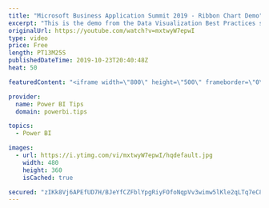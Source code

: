 ```yaml
---
title: "Microsoft Business Application Summit 2019 - Ribbon Chart Demo"
excerpt: "This is the demo from the Data Visualization Best Practices session BRK 3023 from the Microsoft Business Application Summit"
originalUrl: https://youtube.com/watch?v=mxtwyW7epwI
type: video
price: Free
length: PT13M25S
publishedDateTime: 2019-10-23T20:40:48Z
heat: 50

featuredContent: "<iframe width=\"800\" height=\"500\" frameborder=\"0\" src=\"https://www.youtube.com/embed/mxtwyW7epwI\" allow=\"accelerometer; autoplay; encrypted-media; gyroscope; picture-in-picture\" allowfullscreen></iframe>"

provider:
  name: Power BI Tips
  domain: powerbi.tips

topics:
  - Power BI

images:
  - url: https://i.ytimg.com/vi/mxtwyW7epwI/hqdefault.jpg
    width: 480
    height: 360
    isCached: true

secured: "zIKk8Vj6APEfUD7H/BJeYfCZFblYpgRiyFOfoNqpVv3wimw5lKle2qLTq7eC8mXlHU1KMnKumSM05JD0Wyc4lOm6GCMq8S0qeLDipnYclj6vFzAzagFg1T84s5ERdTnI5HZkz3Lg4gCg/fTRB/DBnnMev7FxcTffgwbPvqZY/jQTz77BF2SJ42HBXAXHTDDJqlQx+2hSZcxMn98lvmqUzonWfbsDnZjm5OBJQnoVXo4YxKizexpmMH1Pk6OaFI77Q4aMozbfFtLWBFxbtBcLoXMM/bnHhvCsby74y9BUPvoVSh3b08pQQV1slFz0w7ezAYv8XRZqNbJc1SIe7NDY+xR9QFc5mHMr7cEFgaPxTMrFeGYguM8tRtXtlEFN1t1lQt2X+DtAJ/is12Oqs+OzsuYtG/Y1n7YUKdlK7ddupnM=;di5aNtKE4oJGr1MCjdThmA=="
---
```



